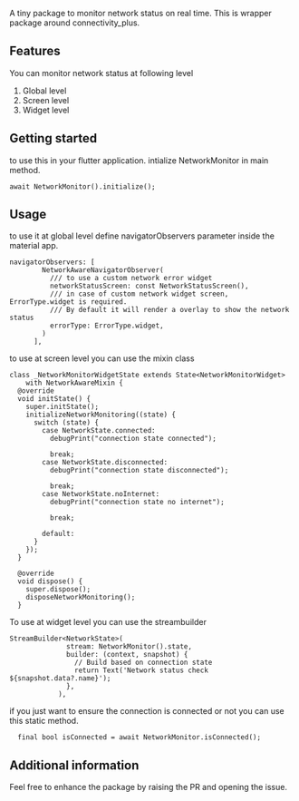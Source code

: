 <!--
This README describes the package. If you publish this package to pub.dev,
this README's contents appear on the landing page for your package.

For information about how to write a good package README, see the guide for
[writing package pages](https://dart.dev/tools/pub/writing-package-pages).

For general information about developing packages, see the Dart guide for
[creating packages](https://dart.dev/guides/libraries/create-packages)
and the Flutter guide for
[developing packages and plugins](https://flutter.dev/to/develop-packages).
-->

A tiny package to monitor network status on real time. This is wrapper package around connectivity_plus.

## Features

You can monitor network status at following level
 1. Global level
 2. Screen level
 3. Widget level

## Getting started

to use this in your flutter application. 
intialize NetworkMonitor in main method.

```
await NetworkMonitor().initialize();
```


## Usage

to use it at global level define navigatorObservers parameter inside the material app.

```
navigatorObservers: [
        NetworkAwareNavigatorObserver(
          /// to use a custom network error widget
          networkStatusScreen: const NetworkStatusScreen(), 
          /// in case of custom network widget screen, ErrorType.widget is required. 
          /// By default it will render a overlay to show the network status
          errorType: ErrorType.widget, 
        )
      ],
```

to use at screen level you can use the mixin class

```
class _NetworkMonitorWidgetState extends State<NetworkMonitorWidget>
    with NetworkAwareMixin {
  @override
  void initState() {
    super.initState();
    initializeNetworkMonitoring((state) {
      switch (state) {
        case NetworkState.connected:
          debugPrint("connection state connected");

          break;
        case NetworkState.disconnected:
          debugPrint("connection state disconnected");

          break;
        case NetworkState.noInternet:
          debugPrint("connection state no internet");

          break;

        default:
      }
    });
  }

  @override
  void dispose() {
    super.dispose();
    disposeNetworkMonitoring();
  }

```

To use at widget level you can use the streambuilder

```
StreamBuilder<NetworkState>(
              stream: NetworkMonitor().state,
              builder: (context, snapshot) {
                // Build based on connection state
                return Text('Network status check ${snapshot.data?.name}');
              },
            ),
```

if you just want to ensure the connection is connected or not you can use this static method.

```
  final bool isConnected = await NetworkMonitor.isConnected();
```

## Additional information

Feel free to enhance the package by raising the PR and opening the issue.
